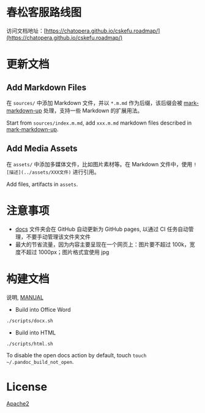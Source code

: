 # 春松客服路线图

访问文档地址：[https://chatopera.github.io/cskefu.roadmap/](https://chatopera.github.io/cskefu.roadmap/)

# 更新文档

## Add Markdown Files

在 `sources/` 中添加 Markdown 文件，并以 `*.m.md` 作为后缀，该后缀会被 [mark-markdown-up](https://github.com/hailiang-wang/mark-markdown-up) 处理，支持一些 Markdown 的扩展用法。

Start from `sources/index.m.md`, add `xxx.m.md` markdown files described in [mark-markdown-up](https://github.com/hailiang-wang/mark-markdown-up).

## Add Media Assets

在 `assets/` 中添加多媒体文件，比如图片素材等。在 Markdown 文件中，使用 ```![描述](../assets/XXX文件)``` 进行引用。

Add files, artifacts in `assets`.

# 注意事项

* [docs](./docs) 文件夹会在 GitHub 自动更新为 GitHub pages, 以通过 CI 任务自动管理，不要手动管理该文件夹文件
* 最大的节省流量，因为内容主要呈现在一个网页上：图片要不超过 100k，宽度不超过 1000px；图片格式宜使用 jpg

# 构建文档

说明, [MANUAL](./MANUAL.md)

* Build into Office Word

```bash
./scripts/docx.sh
```

* Build into HTML

```bash
./scripts/html.sh
```

To disable the open docs action by default, touch `touch ~/.pandoc_build_not_open`.

# License

[Apache2](./LICENSE)

